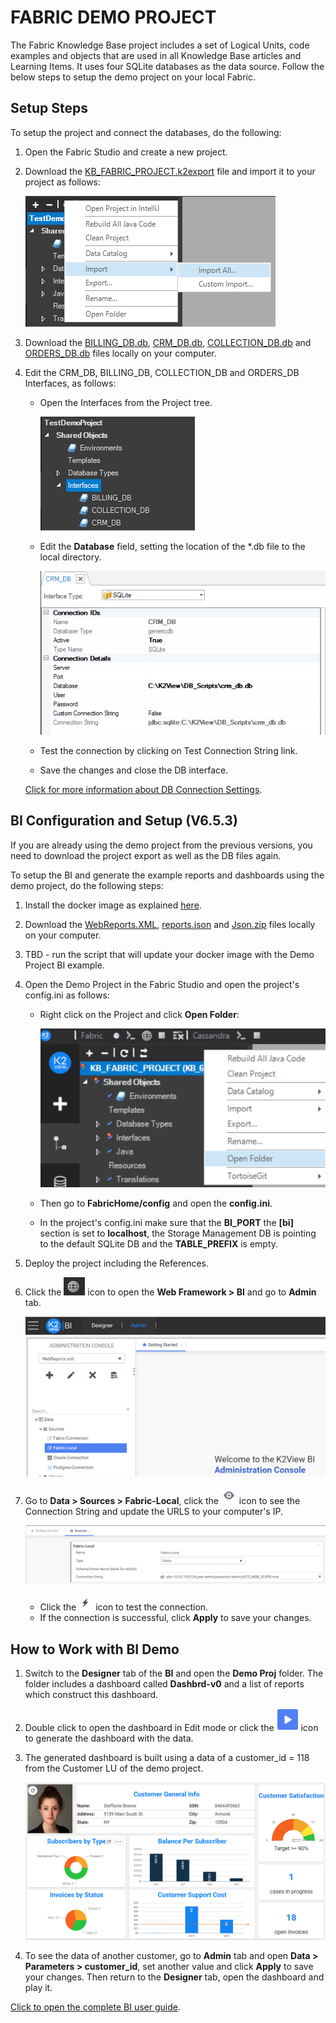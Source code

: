 # FABRIC DEMO PROJECT 

The Fabric Knowledge Base project includes a set of Logical Units, code examples and objects that are used in all Knowledge Base articles and Learning Items. It uses four SQLite databases as the data source. Follow the below steps to setup the demo project on your local Fabric.

## Setup Steps

To setup the project and connect the databases, do the following:

1. Open the Fabric Studio and create a new project.

2. Download the [KB_FABRIC_PROJECT.k2export](KB_FABRIC_PROJECT.k2export) file and import it to your project as follows:

    ![image](images/demo_proj_01.PNG)

3. Download the [BILLING_DB.db](Demo_sources/billing_db.db), [CRM_DB.db](Demo_sources/crm_db.db), [COLLECTION_DB.db](Demo_sources/collection_db.db) and [ORDERS_DB.db](Demo_sources/orders_db.db) files locally on your computer.

4. Edit the CRM_DB, BILLING_DB, COLLECTION_DB and ORDERS_DB Interfaces, as follows:
    - Open the Interfaces from the Project tree.

      ![image](images/demo_proj_02.PNG)

    - Edit the **Database** field, setting the location of the *.db file to the local directory.

      ![image](images/demo_proj_03.PNG)

    - Test the connection by clicking on Test Connection String link. 

    - Save the changes and close the DB interface.

    [Click for more information about DB Connection Settings](/articles/05_DB_interfaces/03_DB_interfaces_overview.md).


## BI Configuration and Setup (V6.5.3)

If you are already using the demo project from the previous versions, you need to download the project export as well as the DB files again.

To setup the BI and generate the example reports and dashboards using the demo project, do the following steps:

1. Install the docker image as explained [here](/articles/38_bi_integration/01_Installation.md).

2. Download the [WebReports.XML](Demo_sources/WebReports.xml), [reports.json](Demo_sources/reports.json) and [Json.zip](Demo_sources/Json.zip) files locally on your computer.

3. TBD - run the script that will update your docker image with the Demo Project BI example.

4. Open the Demo Project in the Fabric Studio and open the project's config.ini as follows:

   * Right click on the Project and click **Open Folder**:

     ![img](images/open_folder.PNG)

   * Then go to **FabricHome/config** and open the **config.ini**.

   * In the project's config.ini make sure that the **BI_PORT** the **[bi]** section is set to **localhost**, the Storage Management DB is pointing to the default SQLite DB and the **TABLE_PREFIX** is empty.

5. Deploy the project including the References. 

6. Click the ![img](images/web_fr.PNG) icon to open the **Web Framework > BI** and go to **Admin** tab.

   ![img](images/bi_admin.PNG)

7. Go to **Data > Sources > Fabric-Local**, click the ![img](images/eye.PNG) icon to see the Connection String and update the URLS to your computer's IP. 

   ![img](images/fabric_local.PNG)

   * Click the ![img](images/test_con.PNG) icon to test the connection.
   * If the connection is successful, click **Apply** to save your changes.

## How to Work with BI Demo

1. Switch to the **Designer** tab of the **BI** and open the **Demo Proj** folder. The folder includes a dashboard called **Dashbrd-v0** and a list of reports which construct this dashboard.

2. Double click to open the dashboard in Edit mode or click the ![img](images/play.PNG) icon to generate the dashboard with the data. 

3. The generated dashboard is built using a data of a customer_id = 118 from the Customer LU of the demo project. 

   ![img](images/dashboard.PNG)

4. To see the data of another customer, go to **Admin** tab and open **Data > Parameters > customer_id**, set another value and click **Apply** to save your changes. Then return to the **Designer** tab, open the dashboard and play it.



[Click to open the complete BI user guide](/articles/38_bi_integration/README.md).